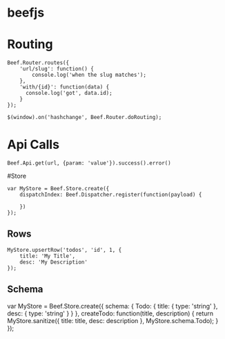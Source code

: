 # beefjs


# Routing
```
Beef.Router.routes({
    'url/slug': function() {
        console.log('when the slug matches');
    },
    'with/{id}': function(data) {
      console.log('got', data.id);
    }
});
```
```
$(window).on('hashchange', Beef.Router.doRouting);
```

# Api Calls
```
Beef.Api.get(url, {param: 'value'}).success().error()
```

#Store
```
var MyStore = Beef.Store.create({
    dispatchIndex: Beef.Dispatcher.register(function(payload) {
        
    })
});
```
## Rows
```
MyStore.upsertRow('todos', 'id', 1, {
    title: 'My Title',
    desc: 'My Description'
});
```

## Schema
var MyStore = Beef.Store.create({
    schema: {
        Todo: {
            title: {
                type: 'string'
            },
            desc: {
                type: 'string'
            }
        }
    },
    createTodo: function(title, description) {
        return MyStore.sanitize({
            title: title,
            desc: description
        }, MyStore.schema.Todo);
    }
});


